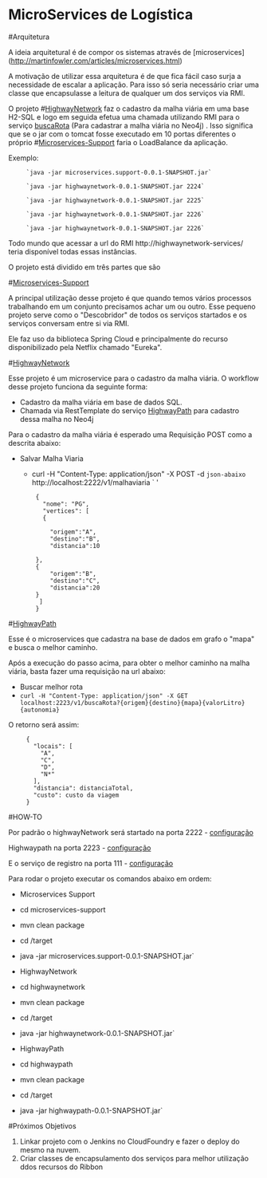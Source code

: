 # MicroServices de Logística
#Arquitetura

A ideia arquitetural é de compor os sistemas através de [microservices] (http://martinfowler.com/articles/microservices.html)

A motivação de utilizar essa arquitetura é de que fica fácil caso surja a necessidade de escalar a aplicação. Para isso só seria necessário criar uma classe que encapsulasse a leitura de qualquer um dos serviços via RMI. 

O projeto #[HighwayNetwork](https://github.com/xild/highwaymicroservices/tree/master/highwaynetwork) faz o cadastro da malha viária em uma base H2-SQL e logo em seguida efetua uma chamada utilizando RMI para o serviço [buscaRota]((https://github.com/xild/highwaymicroservices/tree/master/highwaypath)) (Para cadastrar a malha viária no Neo4j) . Isso significa que se o jar com o tomcat fosse executado em 10 portas diferentes o próprio #[Microservices-Support](https://github.com/xild/highwaymicroservices/tree/master/microservices-support) faria o LoadBalance da aplicação.

Exemplo: 
         
         `java -jar microservices.support-0.0.1-SNAPSHOT.jar`
         
         `java -jar highwaynetwork-0.0.1-SNAPSHOT.jar 2224`
         
         `java -jar highwaynetwork-0.0.1-SNAPSHOT.jar 2225`
         
         `java -jar highwaynetwork-0.0.1-SNAPSHOT.jar 2226`
         
         `java -jar highwaynetwork-0.0.1-SNAPSHOT.jar 2226`
Todo mundo que acessar a url do RMI http://highwaynetwork-services/  teria disponível todas essas instâncias.


O projeto está dividido em três partes que são 

#[Microservices-Support](https://github.com/xild/highwaymicroservices/tree/master/microservices-support)


A principal utilização desse projeto é que quando temos vários processos trabalhando em um conjunto precisamos achar um ou outro.
Esse pequeno projeto serve como o "Descobridor" de todos os serviços startados e os serviços conversam entre si via RMI.

Ele faz uso da biblioteca Spring Cloud e principalmente do recurso disponibilizado pela Netflix 
chamado "Eureka". 

#[HighwayNetwork](https://github.com/xild/highwaymicroservices/tree/master/highwaynetwork)


Esse projeto é um microservice para o cadastro da malha viária. O workflow desse projeto funciona da seguinte forma:  
-  Cadastro da malha viária em base de dados SQL.
-  Chamada via RestTemplate do serviço [HighwayPath](https://github.com/xild/highwaymicroservices/tree/master/highwaypath) para cadastro dessa malha no Neo4j

Para o cadastro da malha viária é esperado uma Requisição POST como a descrita abaixo: 

- Salvar Malha Viaria
   - curl -H "Content-Type: application/json" -X POST -d `json-abaixo` http://localhost:2222/v1/malhaviaria
  ` '

          {
            "nome": "PG",
            "vertices": [
            {
  
              "origem":"A",
              "destino":"B",
              "distancia":10
  
          },
          {
              "origem":"B",
              "destino":"C",
              "distancia":20
          }
           ]
          } 
          
#[HighwayPath](https://github.com/xild/highwaymicroservices/tree/master/highwaypath)

Esse é o microservices que cadastra na base de dados em grafo o "mapa" e busca o melhor caminho. 

Após a execução do passo acima, para obter o melhor caminho na malha viária, basta fazer uma requisição na url abaixo:
 
  - Buscar melhor rota
   -  `curl -H "Content-Type: application/json" -X GET localhost:2223/v1/buscaRota?{origem}{destino}{mapa}{valorLitro}{autonomia}`

O retorno será assim: 

         {
           "locais": [
             "A",
             "C",
             "D",
             "N*"
           ],
           "distancia": distanciaTotal,
           "custo": custo da viagem
         }


#HOW-TO

Por padrão o highwayNetwork será startado na porta 2222 - [configuração](https://github.com/xild/highwaymicroservices/blob/master/highwaynetwork/src/main/resources/highway-services.yaml)

Highwaypath na porta 2223 - [configuração](https://github.com/xild/highwaymicroservices/blob/master/highwaypath/src/main/resources/highwaypath-services.yaml)

E o serviço de registro na porta 111 - [configuração](https://github.com/xild/highwaymicroservices/blob/master/microservices-support/src/main/resources/registration-server.yml)

Para rodar o projeto executar os comandos abaixo em ordem:

- Microservices Support 
 - cd microservices-support
  - mvn clean package
  - cd /target
  - java -jar microservices.support-0.0.1-SNAPSHOT.jar`

- HighwayNetwork
 - cd highwaynetwork
 - mvn clean package
 - cd /target
 - java -jar highwaynetwork-0.0.1-SNAPSHOT.jar`

 
- HighwayPath
 - cd highwaypath
 - mvn clean package
 - cd /target
 - java -jar highwaypath-0.0.1-SNAPSHOT.jar`


#Próximos Objetivos

1. Linkar projeto com o Jenkins no CloudFoundry e fazer o deploy do mesmo na nuvem. 
2. Criar classes de encapsulamento dos serviços para melhor utilização ddos recursos do Ribbon




